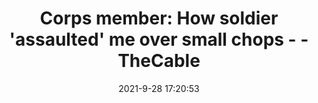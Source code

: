 ---
"title": "Corps member: How soldier 'assaulted' me over small chops - - TheCable"
"date": "2021-9-28 17:20:53"
"feed_name": "GOOGLENEWSDRILLING"
"feed_website": "https://news.google.com/search?q=drilling%2Bincident&hl=en-US&gl=US&ceid=US:en"
"feed_rss": "https://news.google.com/rss/search?q=drilling%2Bincident&hl=en-US&gl=US&ceid=US:en"
"link": "https://lifestyle.thecable.ng/corps-member-how-soldier-assaulted-me-over-small-chops/"
"source": "{'href': 'https://lifestyle.thecable.ng', 'title': 'TheCable'}"
"file": "_posts/2021-1-1-4726e50005c6bef2e950619d52a9b46be46cbc84.md"
"accident": "0"
"drilling": "0"
"dead": "0"
"injured": "0"
"arrested": "0"
"where": "unknown site"
"causes": "unknown"
"place": "unknown place"
---